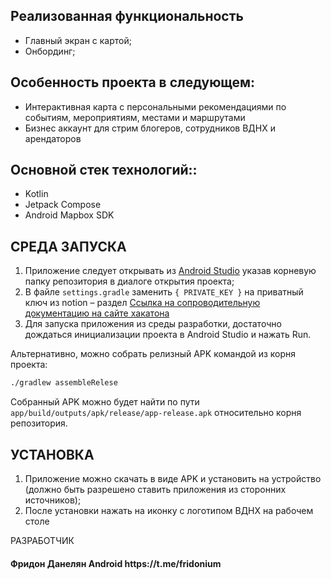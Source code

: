 Реализованная функциональность
------------
<ul>
    <li>Главный экран с картой;</li>
    <li>Онбординг;</li>
</ul> 

Особенность проекта в следующем:
------------
<ul>
    <li>Интерактивная карта с персональными рекомендациями по событиям, мероприятиям, местами и маршрутами</li>
    <li>Бизнес аккаунт для стрим блогеров, сотрудников ВДНХ и арендаторов</li>
</ul>

Основной стек технологий::
------------
<ul>
    <li>Kotlin</li>
    <li>Jetpack Compose</li>
    <li>Android Mapbox SDK</li>
</ul>

СРЕДА ЗАПУСКА
------------
1) Приложение следует открывать из [Android Studio](https://developer.android.com/studio/install) указав корневую папку репозитория в диалоге открытия проекта;
2) В файле `settings.gradle` заменить `{ PRIVATE_KEY }` на приватный ключ из notion – раздел [Ссылка на сопроводительную документацию на сайте хакатона](https://lk.leaders2022.innoagency.ru/solution)
3) Для запуска приложения из среды разработки, достаточно дождаться инициализации проекта в Android Studio и нажать Run.

Альтернативно, можно собрать релизный APK командой из корня проекта:
```bash
./gradlew assembleRelese
```
Собранный APK можно будет найти по пути `app/build/outputs/apk/release/app-release.apk` относительно корня репозитория.

УСТАНОВКА
------------
1) Приложение можно скачать в виде APK и установить на устройство (должно быть разрешено ставить приложения из сторонних источников);
2) После установки нажать на иконку с логотипом ВДНХ на рабочем столе


РАЗРАБОТЧИК

<h4>Фридон Данелян Android https://t.me/fridonium</h4>